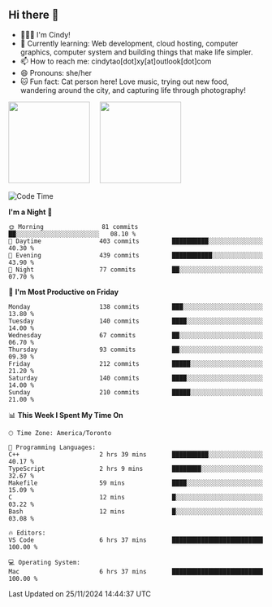 ## Hi there 👋

<!--
**xinyue296/xinyue296** is a ✨ _special_ ✨ repository because its `README.md` (this file) appears on your GitHub profile.

Here are some ideas to get you started:

- 🔭 I’m currently working on ...
- 🌱 I’m currently learning ...
- 👯 I’m looking to collaborate on ...
- 🤔 I’m looking for help with ...
- 💬 Ask me about ...
- 📫 How to reach me: ...
- 😄 Pronouns: ...
- ⚡ Fun fact: ...
-->
- 👩🏻‍💻 I'm Cindy!
- 🌱 Currently learning: Web development, cloud hosting, computer graphics, computer system and building things that make life simpler.
- 📫 How to reach me: cindytao[dot]xy[at]outlook[dot]com
- 😄 Pronouns: she/her
- 🐱 Fun fact: Cat person here! Love music, trying out new food, wandering around the city, and capturing life through photography!

<!--Github Status: start-->
<div align="left">
  <img height="160em" src="https://github-readme-stats-topaz-two-25.vercel.app/api?username=xinyue296&theme=react&show_icons=true&count_private=true&include_orgs=true&hide=contribs,issues" />
    &nbsp;&nbsp;&nbsp;
  <img height="160em" src="https://github-readme-stats-cindy-taos-projects.vercel.app/api/top-langs/?username=xinyue296&theme=react&count_private=true&include_orgs=true&layout=compact" />
</div>
<!-- Github Status: end-->

<!--START_SECTION:waka-->
![Code Time](http://img.shields.io/badge/Code%20Time-182%20hrs%2037%20mins-blue)

**I'm a Night 🦉** 

```text
🌞 Morning                81 commits          ██░░░░░░░░░░░░░░░░░░░░░░░   08.10 % 
🌆 Daytime                403 commits         ██████████░░░░░░░░░░░░░░░   40.30 % 
🌃 Evening                439 commits         ███████████░░░░░░░░░░░░░░   43.90 % 
🌙 Night                  77 commits          ██░░░░░░░░░░░░░░░░░░░░░░░   07.70 % 
```
📅 **I'm Most Productive on Friday** 

```text
Monday                   138 commits         ███░░░░░░░░░░░░░░░░░░░░░░   13.80 % 
Tuesday                  140 commits         ████░░░░░░░░░░░░░░░░░░░░░   14.00 % 
Wednesday                67 commits          ██░░░░░░░░░░░░░░░░░░░░░░░   06.70 % 
Thursday                 93 commits          ██░░░░░░░░░░░░░░░░░░░░░░░   09.30 % 
Friday                   212 commits         █████░░░░░░░░░░░░░░░░░░░░   21.20 % 
Saturday                 140 commits         ████░░░░░░░░░░░░░░░░░░░░░   14.00 % 
Sunday                   210 commits         █████░░░░░░░░░░░░░░░░░░░░   21.00 % 
```


📊 **This Week I Spent My Time On** 

```text
🕑︎ Time Zone: America/Toronto

💬 Programming Languages: 
C++                      2 hrs 39 mins       ██████████░░░░░░░░░░░░░░░   40.17 % 
TypeScript               2 hrs 9 mins        ████████░░░░░░░░░░░░░░░░░   32.67 % 
Makefile                 59 mins             ████░░░░░░░░░░░░░░░░░░░░░   15.09 % 
C                        12 mins             █░░░░░░░░░░░░░░░░░░░░░░░░   03.22 % 
Bash                     12 mins             █░░░░░░░░░░░░░░░░░░░░░░░░   03.08 % 

🔥 Editors: 
VS Code                  6 hrs 37 mins       █████████████████████████   100.00 % 

💻 Operating System: 
Mac                      6 hrs 37 mins       █████████████████████████   100.00 % 
```


 Last Updated on 25/11/2024 14:44:37 UTC
<!--END_SECTION:waka-->
